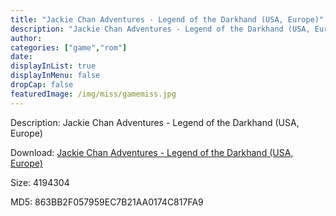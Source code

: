 ```yaml
---
title: "Jackie Chan Adventures - Legend of the Darkhand (USA, Europe)"
description: "Jackie Chan Adventures - Legend of the Darkhand (USA, Europe)"
author: 
categories: ["game","rom"]
date: 
displayInList: true
displayInMenu: false
dropCap: false
featuredImage: /img/miss/gamemiss.jpg
---
```


Description: Jackie Chan Adventures - Legend of the Darkhand (USA, Europe)

Download: <a style="text-decoration:underline;" href="https://mega.nz/#!rSBW2KQT!xGqPhlg00y7AqZJnZFUnWkWX1ZnsnC7XU29b5AhzcpY" target = "_blank" rel = "nofollow" > Jackie Chan Adventures - Legend of the Darkhand (USA, Europe)</a>

Size: 4194304

MD5: 863BB2F057959EC7B21AA0174C817FA9

